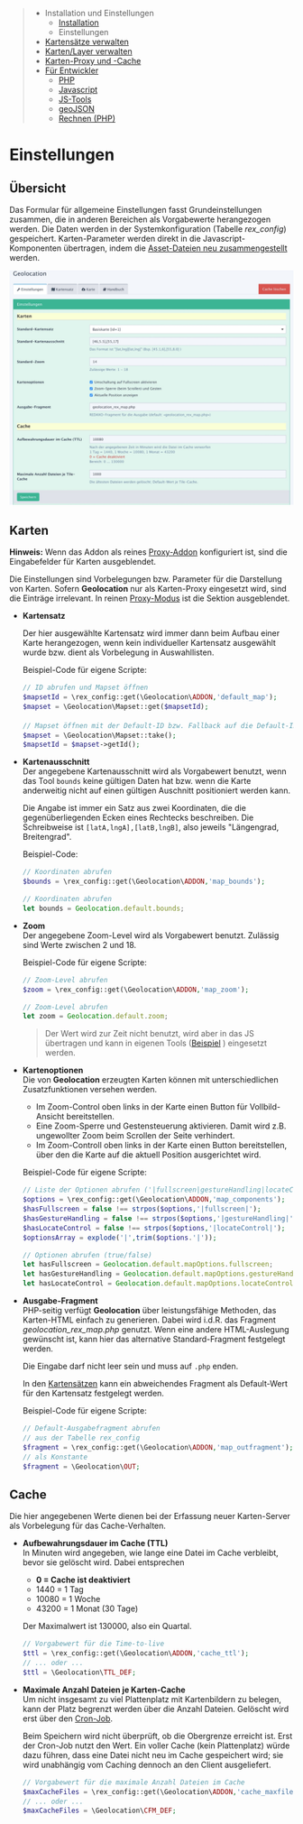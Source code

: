 > - Installation und Einstellungen
>   - [Installation](install.md)
>   - Einstellungen
> - [Kartensätze verwalten](mapset.md)
> - [Karten/Layer verwalten](layer.md)
> - [Karten-Proxy und -Cache](proxy_cache.md)
> - [Für Entwickler](devphp.md)
>   - [PHP](devphp.md)
>   - [Javascript](devjs.md)
>   - [JS-Tools](devtools.md)
>   - [geoJSON](devgeojson.md)
>   - [Rechnen (PHP)](devmath.md)

# Einstellungen

## Übersicht

Das Formular für allgemeine Einstellungen fasst Grundeinstellungen zusammen, die in anderen
Bereichen als Vorgabewerte herangezogen werden. Die Daten werden in der Systemkonfiguration (Tabelle
*rex_config*) gespeichert. Karten-Parameter werden direkt in die Javascript-Komponenten
übertragen, indem die [Asset-Dateien neu zusammengestellt](install.md#ownjscss) werden.

![Konfiguration](assets/config.jpg)

## Karten

**Hinweis:** Wenn das Addon als reines [Proxy-Addon](install.md#proxy) konfiguriert ist, sind die
Eingabefelder für Karten ausgeblendet.

Die Einstellungen sind Vorbelegungen bzw. Parameter für die Darstellung von Karten. Sofern
**Geolocation** nur als Karten-Proxy eingesetzt wird, sind die Einträge irrelevant. In reinen
[Proxy-Modus](install.md#proxy) ist die Sektion ausgeblendet.

- **Kartensatz**

    Der hier ausgewählte Kartensatz wird immer dann beim Aufbau einer Karte herangezogen, wenn
    kein individueller Kartensatz ausgewählt wurde bzw. dient als Vorbelegung in Auswahllisten.

    Beispiel-Code für eigene Scripte:

    ```php
    // ID abrufen und Mapset öffnen
    $mapsetId = \rex_config::get(\Geolocation\ADDON,'default_map');
    $mapset = \Geolocation\Mapset::get($mapsetId);

    // Mapset öffnen mit der Default-ID bzw. Fallback auf die Default-ID
    $mapset = \Geolocation\Mapset::take();
    $mapsetId = $mapset->getId();
    ```

- **Kartenausschnitt**  
    Der angegebene Kartenausschnitt wird als Vorgabewert benutzt, wenn das Tool `bounds` keine
    gültigen Daten hat bzw. wenn die Karte anderweitig nicht auf einen gültigen Auschnitt
    positioniert werden kann.

    Die Angabe ist immer ein Satz aus zwei Koordinaten, die die gegenüberliegenden Ecken eines
    Rechtecks beschreiben. Die Schreibweise ist `[latA,lngA],[latB,lngB]`, also jeweils "Längengrad,
    Breitengrad".

    Beispiel-Code:

    ```php
    // Koordinaten abrufen
    $bounds = \rex_config::get(\Geolocation\ADDON,'map_bounds');
    ```
    ```js
    // Koordinaten abrufen
    let bounds = Geolocation.default.bounds;
    ```

- **Zoom**  
    Der angegebene Zoom-Level wird als Vorgabewert benutzt. Zulässig sind Werte zwischen 2 und 18.

    Beispiel-Code für eigene Scripte:

    ```php
    // Zoom-Level abrufen
    $zoom = \rex_config::get(\Geolocation\ADDON,'map_zoom');
    ```
    ```js
    // Zoom-Level abrufen
    let zoom = Geolocation.default.zoom;
    ```
    > Der Wert wird zur Zeit nicht benutzt, wird aber in das JS übertragen und kann in eigenen Tools
    > ([Beispiel](devtools.md#tcenter) ) eingesetzt werden.

- **Kartenoptionen**  
    Die von **Geolocation** erzeugten Karten können mit unterschiedlichen Zusatzfunktionen versehen
    werden.

    - Im Zoom-Control oben links in der Karte einen Button für Vollbild-Ansicht bereitstellen.
    - Eine Zoom-Sperre und Gestensteuerung aktivieren. Damit wird z.B. ungewollter Zoom beim
      Scrollen der Seite verhindert.
    - Im Zoom-Controll oben links in der Karte einen Button bereitstellen, über den die Karte auf
      die aktuell Position ausgerichtet wird.

    Beispiel-Code für eigene Scripte:

    ```php
    // Liste der Optionen abrufen ('|fullscreen|gestureHandling|locateControl|')
    $options = \rex_config::get(\Geolocation\ADDON,'map_components');
    $hasFullscreen = false !== strpos($options,'|fullscreen|');
    $hasGestureHandling = false !== strpos($options,'|gestureHandling|');
    $hasLocateControl = false !== strpos($options,'|locateControl|');
    $optionsArray = explode('|',trim($options.'|'));
    ```
    ```js
    // Optionen abrufen (true/false)
    let hasFullscreen = Geolocation.default.mapOptions.fullscreen;
    let hasGestureHandling = Geolocation.default.mapOptions.gestureHandling;
    let hasLocateControl = Geolocation.default.mapOptions.locateControl;
    ```

- **Ausgabe-Fragment**  
    PHP-seitig verfügt **Geolocation** über leistungsfähige Methoden, das Karten-HTML einfach zu
    generieren. Dabei wird i.d.R. das Fragment *geolocation_rex_map.php* genutzt. Wenn eine andere
    HTML-Auslegung gewünscht ist, kann hier das alternative Standard-Fragment festgelegt werden.

    Die Eingabe darf nicht leer sein und muss auf `.php` enden.

    In den [Kartensätzen](mapset.md#mapset_out) kann ein abweichendes Fragment als Default-Wert für den
    Kartensatz festgelegt werden.

    Beispiel-Code für eigene Scripte:

    ```php
    // Default-Ausgabefragment abrufen
    // aus der Tabelle rex_config
    $fragment = \rex_config::get(\Geolocation\ADDON,'map_outfragment');
    // als Konstante
    $fragment = \Geolocation\OUT;
    ```

<a name="cache"></a>
## Cache

Die hier angegebenen Werte dienen bei der Erfassung neuer Karten-Server als Vorbelegung für das
Cache-Verhalten.

- **Aufbewahrungsdauer im Cache (TTL)**  
    In Minuten wird angegeben, wie lange eine Datei im Cache verbleibt, bevor sie gelöscht wird.
    Dabei entsprechen
    - **0 = Cache ist deaktiviert**
    - 1440 = 1 Tag
    - 10080 = 1 Woche
    - 43200 = 1 Monat (30 Tage)

    Der Maximalwert ist 130000, also ein Quartal.
    ```php
    // Vorgabewert für die Time-to-live
    $ttl = \rex_config::get(\Geolocation\ADDON,'cache_ttl');
    // ... oder ...
    $ttl = \Geolocation\TTL_DEF;
    ```

- **Maximale Anzahl Dateien je Karten-Cache**  
    Um nicht insgesamt zu viel Plattenplatz mit Kartenbildern zu belegen, kann der Platz begrenzt
    werden über die Anzahl Dateien. Gelöscht wird erst über den [Cron-Job](proxy_cache.md#cron).

    Beim Speichern wird nicht überprüft, ob die Obergrenze erreicht ist. Erst der Cron-Job nutzt den
    Wert. Ein voller Cache (kein Plattenplatz) würde dazu führen, dass eine Datei nicht neu im Cache
    gespeichert wird; sie wird unabhängig vom Caching dennoch an den Client ausgeliefert.
    ```php
    // Vorgabewert für die maximale Anzahl Dateien im Cache
    $maxCacheFiles = \rex_config::get(\Geolocation\ADDON,'cache_maxfiles');
    // ... oder ...
    $maxCacheFiles = \Geolocation\CFM_DEF;
    ```
